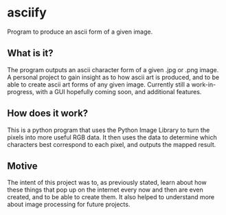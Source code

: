 # asciify
Program to produce an ascii form of a given image.

## What is it?
The program outputs an ascii character form of a given .jpg or .png image.
A personal project to gain insight as to how ascii art is produced,
and to be able to create ascii art forms of any given image.
Currently still a work-in-progress, with a GUI hopefully coming soon, 
and additional features.

## How does it work?
This is a python program that uses the Python Image Library to turn the 
pixels into more useful RGB data. It then uses the data to determine 
which characters best correspond to each pixel, and outputs the mapped result.

## Motive 
The intent of this project was to, as previously stated, learn about how these things
that pop up on the internet every now and then are even created, and to be able to create them.
It also helped to understand more about image processing for future projects.